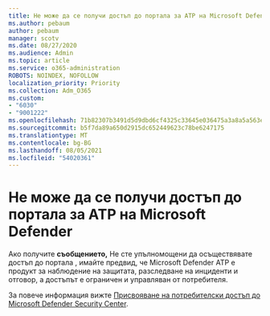 ```yaml
---
title: Не може да се получи достъп до портала за ATP на Microsoft Defender
ms.author: pebaum
author: pebaum
manager: scotv
ms.date: 08/27/2020
ms.audience: Admin
ms.topic: article
ms.service: o365-administration
ROBOTS: NOINDEX, NOFOLLOW
localization_priority: Priority
ms.collection: Adm_O365
ms.custom:
- "6030"
- "9001222"
ms.openlocfilehash: 71b82307b3491d5d9dbd6cf4325c33645e036475a3a8a5a563e6e84e921fe52a
ms.sourcegitcommit: b5f7da89a650d2915dc652449623c78be6247175
ms.translationtype: MT
ms.contentlocale: bg-BG
ms.lasthandoff: 08/05/2021
ms.locfileid: "54020361"
---
```

# <a name="unable-to-access-the-microsoft-defender-atp-portal"></a>Не може да се получи достъп до портала за ATP на Microsoft Defender

Ако получите **съобщението,** Не сте упълномощени да осъществявате достъп до портала , имайте предвид, че Microsoft Defender ATP е продукт за наблюдение на защитата, разследване на инциденти и отговор, а достъпът е ограничен и управляван от потребителя. 

За повече информация вижте [Присвояване на потребителски достъп до Microsoft Defender Security Center](/windows/threat-protection/windows-defender-atp/assign-portal-access-windows-defender-advanced-threat-protection).